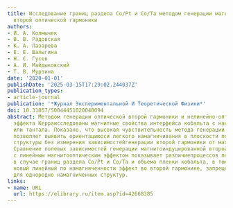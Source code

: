 ```yaml
---
title: Исследование границ раздела Co/Pt и Co/Ta методом генерации магнитоиндуцированной
  второй оптической гармоники
authors:
- И. А. Колмычек
- В. В. Радовская
- К. А. Лазарева
- Е. Е. Шалыгина
- Н. С. Гусев
- А. И. Майдыковский
- Т. В. Мурзина
date: '2020-01-01'
publishDate: '2025-03-15T17:29:02.244037Z'
publication_types:
- article-journal
publication: '*Журнал Экспериментальной И Теоретической Физики*'
doi: 10.31857/S0044451020040094
abstract: Методом генерации оптической второй гармоники и нелинейно-оптического магнитного
  эффекта Керраисследованы магнитные свойства интерфейса кобальта с нанослоями платины
  или тантала. Показано, что высокая чувствительность метода генерации второй гармоники
  позволяет выявить ориентациюоси легкого намагничивания в плоскости поликристаллической
  структуры без измерения зависимостейгенерации второй гармоники от магнитного поля.
  Сравнение полевых зависимостей генерации магнитоиндуцированной второй гармоники
  с линейным магнитооптическим эффектом показывает различиепроцессов перемагничивания
  в случае границ раздела Co/Pt и Co/Ta и объема пленки кобальта, в томчисле наблюдается
  новый линейный по намагниченности эффект во второй гармонике, запрещенный посимметрии
  для однородно намагниченных структур.
links:
- name: URL
  url: https://elibrary.ru/item.asp?id=42668385
---
```

